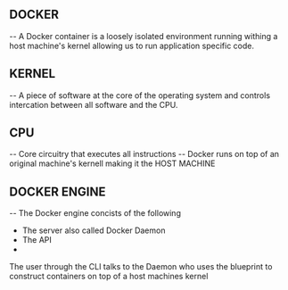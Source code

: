 ## DOCKER
-- A Docker container is a loosely isolated environment running withing a host machine's kernel allowing us to run application specific code.


## KERNEL
-- A piece of software at the core of the operating system and controls intercation between all software and the CPU.

## CPU
-- Core circuitry that executes all instructions
-- Docker runs on top of an original machine's kernell making it the HOST MACHINE

## DOCKER ENGINE
-- The Docker engine concists of the following
- The server also called Docker Daemon
- The API
- 

The user through the CLI talks to the Daemon who uses the blueprint to construct containers on top of a host machines kernel
